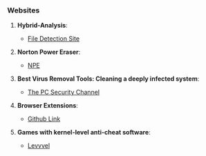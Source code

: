### Websites 

1. **Hybrid-Analysis**: 
	- [File Detection Site](https://www.hybrid-analysis.com/) 

2. **Norton Power Eraser**: 
	- [NPE](https://support.norton.com/sp/en/us/home/current/solutions/kb20100824120155EN)

3. **Best Virus Removal Tools: Cleaning a deeply infected system**: 
	- [The PC Security Channel](https://www.youtube.com/watch?v=-nkVzJ1V0rM)

4. **Browser Extensions**: 
	- [Github Link](https://github.com/arkenfox/user.js/wiki/4.1-Extensions)

5. **Games with kernel-level anti-cheat software**: 
	- [Levvvel](https://levvvel.com/games-with-kernel-level-anti-cheat-software/)



